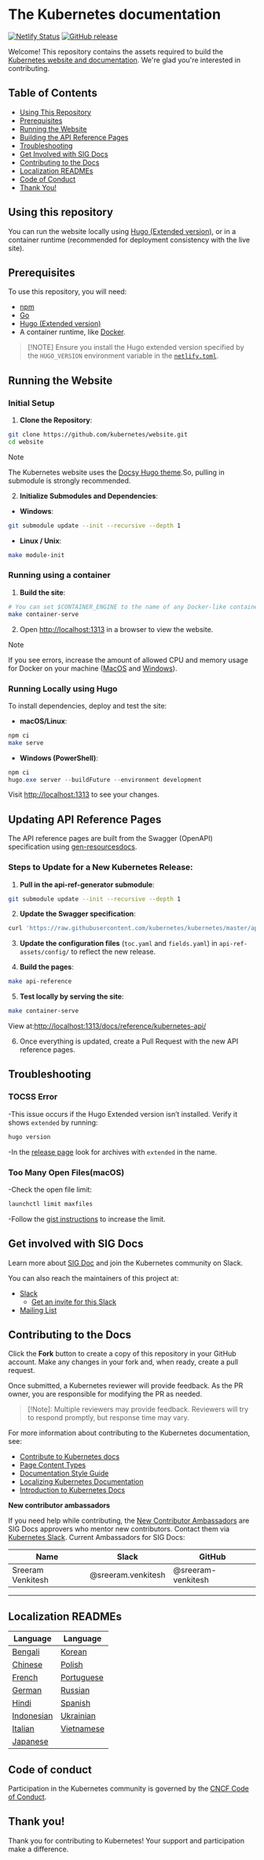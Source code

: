 # The Kubernetes documentation

[![Netlify Status](https://api.netlify.com/api/v1/badges/be93b718-a6df-402a-b4a4-855ba186c97d/deploy-status)](https://app.netlify.com/sites/kubernetes-io-main-staging/deploys)&nbsp;[![GitHub release](https://img.shields.io/github/release/kubernetes/website.svg)](https://github.com/kubernetes/website/releases/latest)

Welcome! This repository contains the assets required to build the [Kubernetes website and documentation](https://kubernetes.io/). We're glad you're interested in contributing.

## Table of Contents
 - [Using This Repository](#using-this-repository)
 - [Prerequisites](#prerequisites)
 - [Running the Website](#running-the-website)
 - [Building the API Reference Pages](#building-the-api-reference-pages)
 - [Troubleshooting](#troubleshooting)
 - [Get Involved with SIG Docs](#get-involved-with-sig-docs)
 - [Contributing to the Docs](#contributing-to-the-docs)
 - [Localization READMEs](#localization-readmes)
 - [Code of Conduct](#code-of-conduct)
 - [Thank You!](#thank-you)



## Using this repository

You can run the website locally using [Hugo (Extended version)](https://gohugo.io/), or in a container runtime (recommended for deployment consistency with the live site).

## Prerequisites

To use this repository, you will need:

- [npm](https://www.npmjs.com/)
- [Go](https://go.dev/)
- [Hugo (Extended version)](https://gohugo.io/)
- A container runtime, like [Docker](https://www.docker.com/).

>  [!NOTE]
  Ensure you install the Hugo extended version specified by the `HUGO_VERSION` environment variable in the [`netlify.toml`](netlify.toml#L11).

## Running the Website

### Initial Setup

1. **Clone the Repository**:

```bash
git clone https://github.com/kubernetes/website.git
cd website
```

>[!Note]
The Kubernetes website uses the [Docsy Hugo theme](https://github.com/google/docsy#readme).So, pulling in submodule is strongly recommended.

2. **Initialize Submodules and Dependencies**:

- **Windows**:

```bash
git submodule update --init --recursive --depth 1
```

- **Linux / Unix**:

```bash
make module-init
```

### Running using a container

1. **Build the site**:

```bash
# You can set $CONTAINER_ENGINE to the name of any Docker-like container tool
make container-serve
```
2. Open <http://localhost:1313> in a browser to view the website.

>[!Note]
If you see errors, increase the amount of allowed CPU and memory usage for Docker on your machine ([MacOS](https://docs.docker.com/desktop/settings/mac/) and [Windows](https://docs.docker.com/desktop/settings/windows/)).

### Running Locally using Hugo

To install dependencies, deploy and test the site:

- **macOS/Linux**:

```bash
npm ci
make serve
```

- **Windows (PowerShell)**:

```powershell
npm ci
hugo.exe server --buildFuture --environment development
```

Visit <http://localhost:1313> to see your changes.


## Updating API Reference Pages

The API reference pages are built from the Swagger (OpenAPI) specification using [gen-resourcesdocs](https://github.com/kubernetes-sigs/reference-docs/tree/master/gen-resourcesdocs).

### Steps to Update for a New Kubernetes Release:

1. **Pull in the api-ref-generator submodule**:
```bash
git submodule update --init --recursive --depth 1
```

2. **Update the Swagger specification**:

```bash
curl 'https://raw.githubusercontent.com/kubernetes/kubernetes/master/api/openapi-spec/swagger.json' > api-ref-assets/api/swagger.json
```

3. **Update the configuration files** (`toc.yaml` and `fields.yaml`) in `api-ref-assets/config/` to reflect the new release.

4. **Build the pages**:

```bash
make api-reference
```

5. **Test locally by serving the site**:

```bash
make container-serve
```

View at:<http://localhost:1313/docs/reference/kubernetes-api/>

6. Once everything is updated, create a Pull Request with the new API reference pages.


## Troubleshooting

### TOCSS Error  
-This issue occurs if the Hugo Extended version isn’t installed. Verify it shows `extended` by running:

```bash
hugo version
```

-In the [release page](https://github.com/gohugoio/hugo/releases) look for archives with `extended` in the name.

### Too Many Open Files(macOS)
-Check the open file limit:
```bash
launchctl limit maxfiles
```

-Follow the [gist instructions](https://gist.github.com/tombigel/d503800a282fcadbee14b537735d202c) to increase the limit.



## Get involved with SIG Docs

Learn more about [SIG Doc](https://github.com/kubernetes/community/blob/master/sig-docs/README.md) and join the Kubernetes community on Slack.

You can also reach the maintainers of this project at:

- [Slack](https://kubernetes.slack.com/messages/sig-docs)
  - [Get an invite for this Slack](https://slack.k8s.io/)
- [Mailing List](https://groups.google.com/forum/#!forum/kubernetes-sig-docs)


## Contributing to the Docs
Click the **Fork** button to create a copy of this repository in your GitHub account. Make any changes in your fork and, when ready, create a pull request.

Once submitted, a Kubernetes reviewer will provide feedback. As the PR owner, you are responsible for modifying the PR as needed.

> [!Note]: Multiple reviewers may provide feedback. Reviewers will try to respond promptly, but response time may vary.


For more information about contributing to the Kubernetes documentation, see:

- [Contribute to Kubernetes docs](https://kubernetes.io/docs/contribute/)
- [Page Content Types](https://kubernetes.io/docs/contribute/style/page-content-types/)
- [Documentation Style Guide](https://kubernetes.io/docs/contribute/style/style-guide/)
- [Localizing Kubernetes Documentation](https://kubernetes.io/docs/contribute/localization/)
- [Introduction to Kubernetes Docs](https://www.youtube.com/watch?v=pprMgmNzDcw)


**New contributor ambassadors**

If you need help while contributing, the [New Contributor Ambassadors](https://kubernetes.io/docs/contribute/advanced/#serve-as-a-new-contributor-ambassador) are SIG Docs approvers who mentor new contributors. Contact them via [Kubernetes Slack](https://slack.k8s.io/). Current Ambassadors for SIG Docs:

| Name                       | Slack                      | GitHub                     |
| -------------------------- | -------------------------- | -------------------------- |
| Sreeram Venkitesh          | @sreeram.venkitesh         | @sreeram-venkitesh         |

---

## Localization READMEs

| Language                   | Language                   |
| -------------------------- | -------------------------- |
| [Bengali](./content/bn/README.md)    | [Korean](./content/ko/README.md)    |
| [Chinese](./content/zh-cn/README.md)    | [Polish](./content/pl/README.md)    |
| [French](./content/fr/README.md)     | [Portuguese](./content/pt-br/README.md)    |
| [German](./content/de/README.md)     | [Russian](./content/ru/README.md)    |
| [Hindi](./content/hi/README.md)      | [Spanish](./content/es/README.md)    |
| [Indonesian](./content/id/README.md) | [Ukrainian](./content/uk/README.md) |
| [Italian](./content/it/README.md)    | [Vietnamese](./content/vi/README.md) |
| [Japanese](./content/ja/README.md)   | |



## Code of conduct

Participation in the Kubernetes community is governed by the [CNCF Code of Conduct](https://github.com/cncf/foundation/blob/main/code-of-conduct.md).


## Thank you!

Thank you for contributing to Kubernetes! Your support and participation make a difference.
